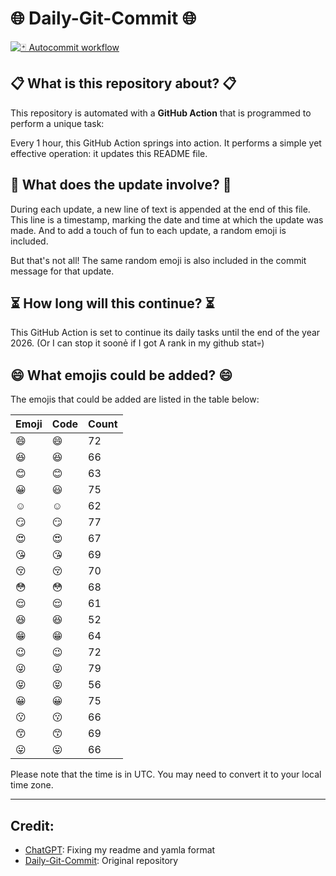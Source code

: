 # 🌐 Daily-Git-Commit 🌐

[![🃏 Autocommit workflow](https://github.com/kleqing/git-auto-commit/actions/workflows/main.yaml/badge.svg?event=check_run)](https://github.com/kleqing/git-auto-commit/actions/workflows/main.yaml)

## 📋 What is this repository about? 📋

This repository is automated with a **GitHub Action** that is programmed to perform a unique task:

Every 1 hour, this GitHub Action springs into action. It performs a simple yet effective operation: it updates this README file.

## 🔄 What does the update involve? 🔄

During each update, a new line of text is appended at the end of this file. This line is a timestamp, marking the date and time at which the update was made. And to add a touch of fun to each update, a random emoji is included.

But that's not all! The same random emoji is also included in the commit message for that update.

## ⏳ How long will this continue? ⏳

This GitHub Action is set to continue its daily tasks until the end of the year 2026. (Or I can stop it soonẻ if I got A rank in my github stat💀)

## 😄 What emojis could be added? 😄

The emojis that could be added are listed in the table below:

| Emoji | Code | Count |
| --- | --- | --- |
| 😄 | :smile: | 72 |
| 😆 | :laughing: | 66 |
| 😊 | :blush: | 63 |
| 😀 | :smiley: | 75 |
| ☺️ | :relaxed: | 62 |
| 😏 | :smirk: | 77 |
| 😍 | :heart_eyes: | 67 |
| 😘 | :kissing_heart: | 69 |
| 😚 | :kissing_closed_eyes: | 70 |
| 😳 | :flushed: | 68 |
| 😌 | :relieved: | 61 |
| 😆 | :satisfied: | 52 |
| 😁 | :grin: | 64 |
| 😉 | :wink: | 72 |
| 😜 | :stuck_out_tongue_winking_eye: | 79 |
| 😝 | :stuck_out_tongue_closed_eyes: | 56 |
| 😀 | :grinning: | 75 |
| 😗 | :kissing: | 66 |
| 😙 | :kissing_smiling_eyes: | 69 |
| 😛 | :stuck_out_tongue: | 66 |

Please note that the time is in UTC. You may need to convert it to your local time zone.

---

## Credit:

- [ChatGPT](chatgpt.com): Fixing my readme and yamla format
- [Daily-Git-Commit](https://github.com/diegomarty/daily-git-commit): Original repository

